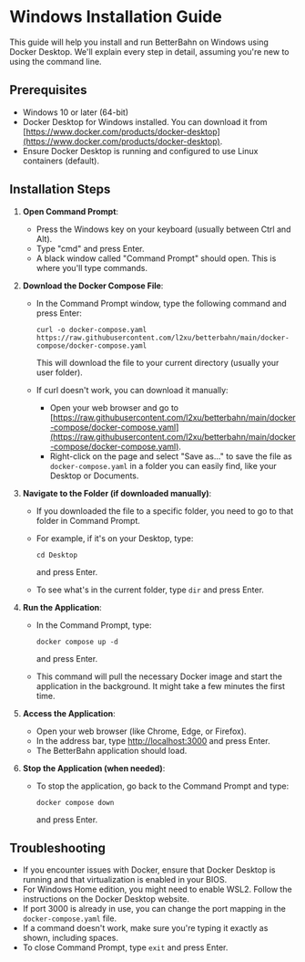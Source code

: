 # Windows Installation Guide

This guide will help you install and run BetterBahn on Windows using Docker Desktop. We'll explain every step in detail, assuming you're new to using the command line.

## Prerequisites

- Windows 10 or later (64-bit)
- Docker Desktop for Windows installed. You can download it from [https://www.docker.com/products/docker-desktop](https://www.docker.com/products/docker-desktop).
- Ensure Docker Desktop is running and configured to use Linux containers (default).

## Installation Steps

1. **Open Command Prompt**:
   - Press the Windows key on your keyboard (usually between Ctrl and Alt).
   - Type "cmd" and press Enter.
   - A black window called "Command Prompt" should open. This is where you'll type commands.

2. **Download the Docker Compose File**:
   - In the Command Prompt window, type the following command and press Enter:

     ```shell
     curl -o docker-compose.yaml https://raw.githubusercontent.com/l2xu/betterbahn/main/docker-compose/docker-compose.yaml
     ```

     This will download the file to your current directory (usually your user folder).
   - If curl doesn't work, you can download it manually:
     - Open your web browser and go to [https://raw.githubusercontent.com/l2xu/betterbahn/main/docker-compose/docker-compose.yaml](https://raw.githubusercontent.com/l2xu/betterbahn/main/docker-compose/docker-compose.yaml).
     - Right-click on the page and select "Save as..." to save the file as `docker-compose.yaml` in a folder you can easily find, like your Desktop or Documents.

3. **Navigate to the Folder (if downloaded manually)**:
   - If you downloaded the file to a specific folder, you need to go to that folder in Command Prompt.
   - For example, if it's on your Desktop, type:

     ```shell
     cd Desktop
     ```

     and press Enter.
   - To see what's in the current folder, type `dir` and press Enter.

4. **Run the Application**:
   - In the Command Prompt, type:

     ```shell
     docker compose up -d
     ```

     and press Enter.
   - This command will pull the necessary Docker image and start the application in the background. It might take a few minutes the first time.

5. **Access the Application**:
   - Open your web browser (like Chrome, Edge, or Firefox).
   - In the address bar, type [http://localhost:3000](http://localhost:3000) and press Enter.
   - The BetterBahn application should load.

6. **Stop the Application (when needed)**:
   - To stop the application, go back to the Command Prompt and type:

     ```shell
     docker compose down
     ```

     and press Enter.

## Troubleshooting

- If you encounter issues with Docker, ensure that Docker Desktop is running and that virtualization is enabled in your BIOS.
- For Windows Home edition, you might need to enable WSL2. Follow the instructions on the Docker Desktop website.
- If port 3000 is already in use, you can change the port mapping in the `docker-compose.yaml` file.
- If a command doesn't work, make sure you're typing it exactly as shown, including spaces.
- To close Command Prompt, type `exit` and press Enter.
